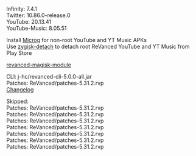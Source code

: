 Infinity: 7.4.1  
Twitter: 10.86.0-release.0  
YouTube: 20.13.41  
YouTube-Music: 8.05.51  

Install [Microg](https://github.com/ReVanced/GmsCore/releases) for non-root YouTube and YT Music APKs  
Use [zygisk-detach](https://github.com/j-hc/zygisk-detach) to detach root ReVanced YouTube and YT Music from Play Store  

[revanced-magisk-module](https://github.com/j-hc/revanced-magisk-module)
  
CLI: j-hc/revanced-cli-5.0.0-all.jar  
Patches: ReVanced/patches-5.31.2.rvp  
[Changelog](https://github.com/ReVanced/revanced-patches/releases/tag/v5.31.2)  

Skipped:  
Patches: ReVanced/patches-5.31.2.rvp  
Patches: ReVanced/patches-5.31.2.rvp  
Patches: ReVanced/patches-5.31.2.rvp  
Patches: ReVanced/patches-5.31.2.rvp  
Patches: ReVanced/patches-5.31.2.rvp  
Patches: ReVanced/patches-5.31.2.rvp  
Patches: ReVanced/patches-5.31.2.rvp                
